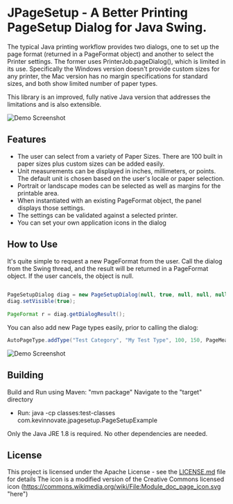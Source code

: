 # JPageSetup - A Better Printing PageSetup Dialog for Java Swing. 

The typical Java printing workflow provides two dialogs, one to set up the page format (returned in a PageFormat object) 
and another to select the Printer settings. The former uses PrinterJob.pageDialog(), which is limited in its use. Specifically the
Windows version doesn't provide custom sizes for any printer, the Mac version has no margin specifications for standard sizes, and
both show limited number of paper types.

This library is an improved, fully native Java version that addresses the limitations and is also extensible.

![Demo Screenshot](https://github.com/kkieffer/jPageSetup/blob/master/PaegSetupScreenshot.jpg "Demo Screenshot")


## Features

* The user can select from a variety of Paper Sizes. There are 100 built in paper sizes plus custom sizes can be added easily.
* Unit measurements can be displayed in inches, millimeters, or points. The default unit is chosen based on the user's locale or paper selection.
* Portrait or landscape modes can be selected as well as margins for the printable area.
* When instantiated with an existing PageFormat object, the panel displays those settings.
* The settings can be validated against a selected printer.
* You can set your own application icons in the dialog


## How to Use

It's quite simple to request a new PageFormat from the user. Call the dialog from the Swing thread, and the result will be returned 
in a PageFormat object. If the user cancels, the object is null.

```Java
            
PageSetupDialog diag = new PageSetupDialog(null, true, null, null, null);
diag.setVisible(true);
            
PageFormat r = diag.getDialogResult();
```

You can also add new Page types easily, prior to calling the dialog:
       
```Java
AutoPageType.addType("Test Category", "My Test Type", 100, 150, PageMeasureUnit.PT);  //add a Paper format of 100x150 points
```
      
![Demo Screenshot](https://github.com/kkieffer/jPageSetup/blob/master/PaegSetupScreenshot2.jpg "Demo Screenshot 2")


## Building

Build and Run using Maven:  "mvn package"
Navigate to the "target" directory

* Run: java -cp classes:test-classes com.kevinnovate.jpagesetup.PageSetupExample

Only the Java JRE 1.8 is required.  No other dependencies are needed.


## License

This project is licensed under the Apache License - see the [LICENSE.md](LICENSE.md) file for details
The icon is a modified version of the Creative Commons licensed icon (https://commons.wikimedia.org/wiki/File:Module_doc_page_icon.svg "here")

